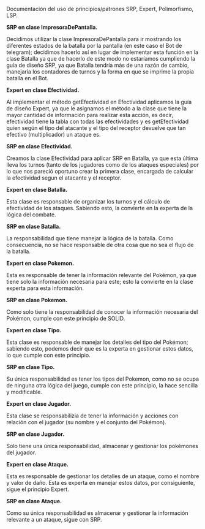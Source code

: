 Documentación del uso de principios/patrones SRP, Expert, Polimorfismo, LSP.

**SRP en clase ImpresoraDePantalla.**

Decidimos utilizar la clase ImpresoraDePantalla para ir mostrando los diferentes estados de la batalla
por la pantalla (en este caso el Bot de telegram); decidimos hacerlo así en lugar de implementar esta
función en la clase Batalla ya que de hacerlo de este modo no estaríamos cumpliendo la guía de diseño 
SRP, ya que Batalla tendría más de una razón de cambio, manejaría los contadores de turnos y la forma
en que se imprime la propia batalla en el Bot.

**Expert en clase Efectividad.**

Al implementar el método getEfectividad en Efectividad aplicamos la guía de diseño Expert, ya que le
asignamos el método a la clase que tiene la mayor cantidad de información para realizar esta acción,
es decir, efectividad tiene la tabla con todas las efectividades y es getEfectividad quien según el
tipo del atacante y el tipo del receptor devuelve que tan efectivo (multiplicador) un ataque es.

**SRP en clase Efectividad.**

Creamos la clase Efectividad para aplicar SRP en Batalla, ya que esta última lleva los turnos (tanto
de los jugadores como de los ataques especiales) por lo que nos pareció oportuno crear la primera
clase, encargada de calcular la efectividad segun el atacante y el receptor.

**Expert en clase Batalla.**

Esta clase es responsable de organizar los turnos y el cálculo de efectividad de los ataques.
Sabiendo esto, la convierte en la experta de la lógica del combate.

**SRP en clase Batalla.**

La responsabilidad que tiene manejar la lógica de la batalla. Como consecuencia, no se hace
responsable de otra cosa que no sea el flujo de la batalla.

**Expert en clase Pokemon.**

Esta es responsable de tener la información relevante del Pokémon, ya que tiene solo la información
necesaria para este; esto la convierte en la clase experta para esta información.

**SRP en clase Pokemon.**

Como solo tiene la responsabilidad de conocer la información necesaria del Pokémon, cumple con
este principio de SOLID.

**Expert en clase Tipo.**

Esta clase es responsable de manejar los detalles del tipo del Pokémon; sabiendo esto, podemos
decir que es la experta en gestionar estos datos, lo que cumple con este principio.

**SRP en clase Tipo.**

Su única responsabilidad es tener los tipos del Pokemon, como no se ocupa de ninguna otra lógica
del juego, cumple con este principio, la hace sencilla y modificable.

**Expert en clase Jugador.**

Esta clase se responsabilizia de tener la información y acciones con relación con el jugador 
(su nombre y el conjunto del Pokémon).

**SRP en clase Jugador.**

Solo tiene una única responsabilidad, almacenar y gestionar los pokémones del jugador.

**Expert en clase Ataque.**

Esta es responsable de gestionar los detalles de un ataque, como el nombre y valor de daño.
Esta es experta en manejar estos datos, por consiguiente, sigue el principio Expert.

**SRP en clase Ataque.**

Como su única responsabilidad es almacenar y gestionar la información relevante a un ataque, sigue 
con SRP.
